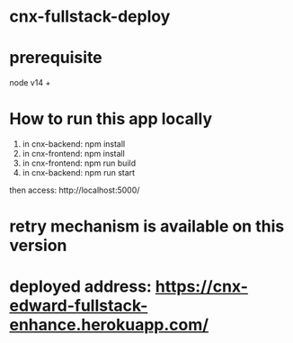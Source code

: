 # cnx-fullstack-deploy

# prerequisite
node v14 +

# How to run this app locally
1. in cnx-backend: npm install
2. in cnx-frontend: npm install
3. in cnx-frontend: npm run build
4. in cnx-backend: npm run start

then access: http://localhost:5000/

# retry mechanism is available on this version
# deployed address: https://cnx-edward-fullstack-enhance.herokuapp.com/